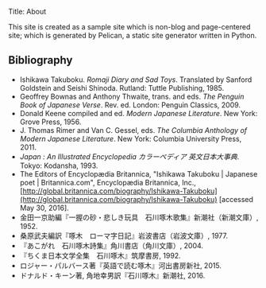 Title: About


This site is created as a sample site which is non-blog and page-centered site; which is generated by Pelican, a static site generator written in Python.


Bibliography
----------

- Ishikawa Takuboku. *Romaji Diary and Sad Toys*. Translated by Sanford Goldstein and Seishi Shinoda. Rutland: Tuttle Publishing, 1985.
- Geoffrey Bownas and Anthony Thwaite, trans. and eds. *The Penguin Book of Japanese Verse*. Rev. ed. London: Penguin Classics, 2009.
- Donald Keene compiled and ed. *Modern Japanese Literature*. New York: Grove Press, 1956.
- J. Thomas Rimer and Van C. Gessel, eds. *The Columbia Anthology of Modern Japanese Literature*. New York: Columbia University Press, 2011.
- *Japan : An Illustrated Encyclopedia カラーペディア 英文日本大事典*. Tokyo: Kodansha, 1993.
-  The Editors of Encyclopædia Britannica, "Ishikawa Takuboku | Japanese poet | Britannica.com", Encyclopædia Britannica, Inc., [http://global.britannica.com/biography/Ishikawa-Takuboku](http://global.britannica.com/biography/Ishikawa-Takuboku) [accessed May 30, 2016].
- 金田一京助編『一握の砂・悲しき玩具　石川啄木歌集』新潮社（新潮文庫）, 1952.
- 桑原武夫編訳『啄木　ローマ字日記』岩波書店（岩波文庫）, 1977.
- 『あこがれ　石川啄木詩集』角川書店（角川文庫）, 2004.
- 『ちくま日本文学全集　石川啄木』筑摩書房, 1992.
- ロジャー・パルバース著『英語で読む啄木』河出書房新社, 2015.
- ドナルド・キーン著, 角地幸男訳『石川啄木』新潮社, 2016.
